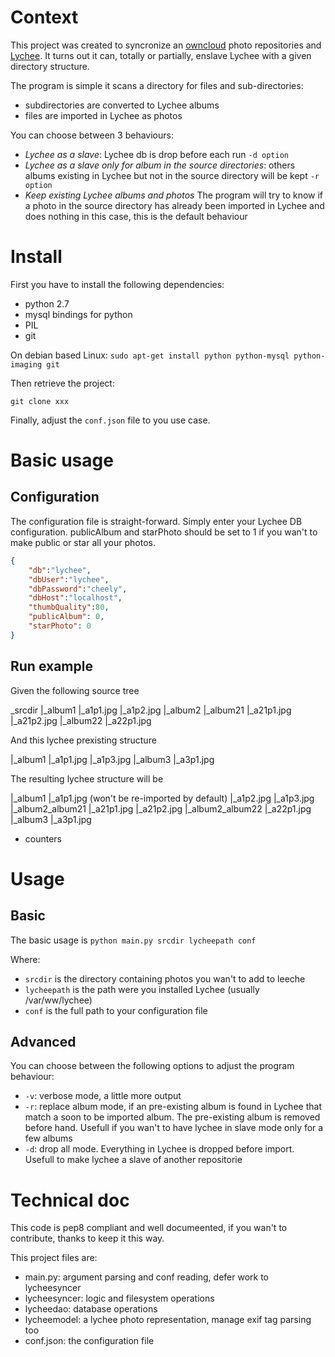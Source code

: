 # Context

This project was created to syncronize an [owncloud](http://owncloud.org/) photo repositories and [Lychee](http://lychee.electerious.com/).
It turns out it can, totally or partially, enslave Lychee with a given directory structure.

The program is simple it scans a directory for files and sub-directories:
- subdirectories are converted to Lychee albums
- files are imported in Lychee as photos

You can choose between 3 behaviours:
- *Lychee as a slave*: Lychee db is drop before each run `-d option`
- *Lychee as a slave only for album in the source directories*: others albums existing in
  Lychee but not in the source directory will be kept `-r option`
- *Keep existing Lychee albums and photos* The program will try to know if a photo in the
  source directory has already been imported in Lychee and does nothing in this case, this is the default behaviour

# Install

First you have to install the following dependencies:
- python 2.7
- mysql bindings for python
- PIL
- git

On debian based Linux:
`sudo apt-get install python python-mysql python-imaging git`

Then retrieve the project:

`git clone xxx`

Finally, adjust the `conf.json` file to you use case.

# Basic usage

## Configuration

The configuration file is straight-forward.
Simply enter your Lychee DB configuration.
publicAlbum and starPhoto should be set to 1 if you wan't to make public or star all your photos.


```json
{
    "db":"lychee",
    "dbUser":"lychee",
    "dbPassword":"cheely",
    "dbHost":"localhost",
    "thumbQuality":80,
    "publicAlbum": 0,
    "starPhoto": 0
}
```

## Run example

Given the following  source tree

_srcdir
 |_album1
  |_a1p1.jpg
  |_a1p2.jpg
 |_album2
  |_album21
   |_a21p1.jpg
   |_a21p2.jpg
  |_album22
   |_a22p1.jpg


And this lychee prexisting structure

|_album1
 |_a1p1.jpg
 |_a1p3.jpg
|_album3
 |_a3p1.jpg

The resulting lychee structure will be


|_album1
 |_a1p1.jpg (won't be re-imported by default)
 |_a1p2.jpg
 |_a1p3.jpg
|_album2_album21
  |_a21p1.jpg
  |_a21p2.jpg
|_album2_album22
  |_a22p1.jpg
|_album3
 |_a3p1.jpg


* counters

#  Usage

## Basic

The basic usage is `python main.py srcdir lycheepath conf`

Where:
- `srcdir` is the directory containing photos you wan't to add to leeche
- `lycheepath` is the path were you installed Lychee (usually /var/ww/lychee)
- `conf` is the full path to your configuration file

## Advanced

You can choose between the following options to adjust the program behaviour:

- `-v`: verbose mode, a little more output
- `-r`: replace album mode, if an pre-existing album is found in Lychee that match a soon to
  be imported album. The pre-existing album is removed before hand. Usefull if you wan't to have lychee in slave mode only for a few albums
- `-d`: drop all mode. Everything in Lychee is dropped before import. Usefull to make lychee
  a slave of another repositorie


# Technical doc

This code is pep8 compliant and well documeented, if you wan't to contribute, thanks to
keep it this way.

This project files are:
* main.py: argument parsing and conf reading, defer work to lycheesyncer
* lycheesyncer: logic and filesystem operations
* lycheedao: database operations
* lycheemodel: a lychee photo representation, manage exif tag parsing too
* conf.json: the configuration file
